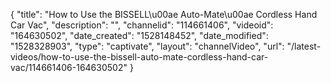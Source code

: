 {
    "title": "How to Use the BISSELL\u00ae Auto-Mate\u00ae Cordless Hand Car Vac",
    "description": "",
    "channelid": "114661406",
    "videoid": "164630502",
    "date_created": "1528148452",
    "date_modified": "1528328903",
    "type": "captivate",
    "layout": "channelVideo",
    "url": "\/latest-videos\/how-to-use-the-bissell-auto-mate-cordless-hand-car-vac\/114661406-164630502"
}